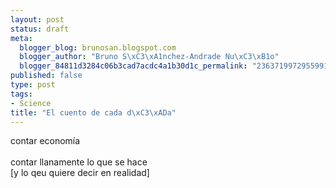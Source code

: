 ```yaml
--- 
layout: post
status: draft
meta: 
  blogger_blog: brunosan.blogspot.com
  blogger_author: "Bruno S\xC3\xA1nchez-Andrade Nu\xC3\xB1o"
  blogger_84811d3284c06b3cad7acdc4a1b30d1c_permalink: "2363719972955991148"
published: false
type: post
tags: 
- Science
title: "El cuento de cada d\xC3\xADa"
---
```

contar economía<br /><br />contar llanamente lo que se hace<br />[y lo qeu quiere decir en realidad]

